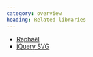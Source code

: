 ```yaml
---
category: overview
heading: Related libraries
---
```



* [Raphaël](http://raphaeljs.com)
* [jQuery SVG](http://keith-wood.name/svg.html)